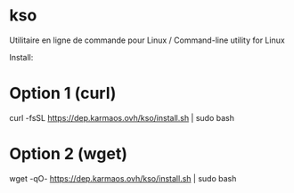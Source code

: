 # kso
Utilitaire en ligne de commande pour Linux / Command-line utility for Linux

Install: 
# Option 1 (curl)
curl -fsSL https://dep.karmaos.ovh/kso/install.sh | sudo bash

# Option 2 (wget)
wget -qO- https://dep.karmaos.ovh/kso/install.sh | sudo bash
